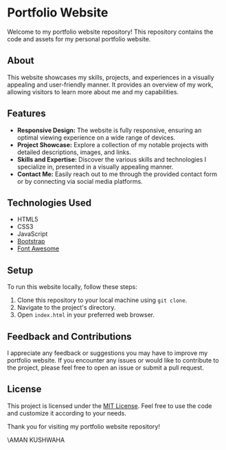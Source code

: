 # Portfolio Website

Welcome to my portfolio website repository! This repository contains the code and assets for my personal portfolio website. 

## About

This website showcases my skills, projects, and experiences in a visually appealing and user-friendly manner. It provides an overview of my work, allowing visitors to learn more about me and my capabilities.

## Features

- **Responsive Design:** The website is fully responsive, ensuring an optimal viewing experience on a wide range of devices.
- **Project Showcase:** Explore a collection of my notable projects with detailed descriptions, images, and links.
- **Skills and Expertise:** Discover the various skills and technologies I specialize in, presented in a visually appealing manner.
- **Contact Me:** Easily reach out to me through the provided contact form or by connecting via social media platforms.

## Technologies Used

- HTML5
- CSS3
- JavaScript
- [Bootstrap](https://getbootstrap.com/)
- [Font Awesome](https://fontawesome.com/)

## Setup

To run this website locally, follow these steps:

1. Clone this repository to your local machine using `git clone`.
2. Navigate to the project's directory.
3. Open `index.html` in your preferred web browser.

## Feedback and Contributions

I appreciate any feedback or suggestions you may have to improve my portfolio website. If you encounter any issues or would like to contribute to the project, please feel free to open an issue or submit a pull request.

## License

This project is licensed under the [MIT License](LICENSE). Feel free to use the code and customize it according to your needs.

Thank you for visiting my portfolio website repository!

\AMAN KUSHWAHA
